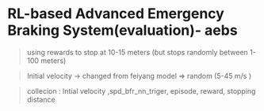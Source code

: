 RL-based Advanced Emergency Braking System(evaluation)- aebs
======================================
> using rewards to stop at 10-15 meters (but stops randomly between 1-100 meters)

> Initial velocity -> changed from feiyang model =>  random (5-45 m/s ) 

> collecion : Intial velocity ,spd_bfr_nn_triger, episode, reward, stopping distance 
